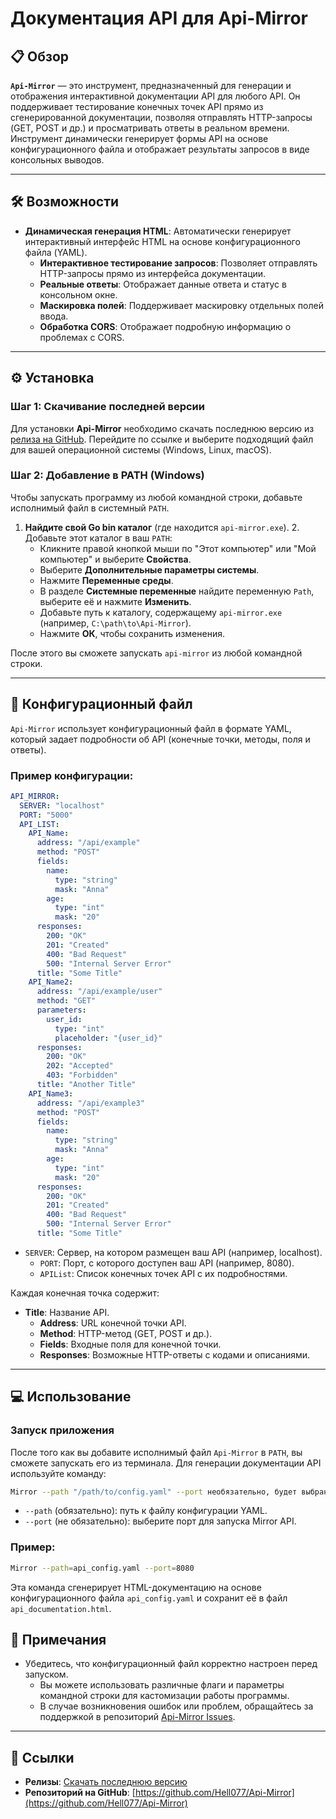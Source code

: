# Документация API для Api-Mirror

## 📋 Обзор

**`Api-Mirror`** — это инструмент, предназначенный для генерации и отображения интерактивной документации API для любого API. Он поддерживает тестирование конечных точек API прямо из сгенерированной документации, позволяя отправлять HTTP-запросы (GET, POST и др.) и просматривать ответы в реальном времени. Инструмент динамически генерирует формы API на основе конфигурационного файла и отображает результаты запросов в виде консольных выводов.

---

## 🛠️ Возможности

- **Динамическая генерация HTML**: Автоматически генерирует интерактивный интерфейс HTML на основе конфигурационного файла (YAML).
  - **Интерактивное тестирование запросов**: Позволяет отправлять HTTP-запросы прямо из интерфейса документации.
  - **Реальные ответы**: Отображает данные ответа и статус в консольном окне.
  - **Маскировка полей**: Поддерживает маскировку отдельных полей ввода.
  - **Обработка CORS**: Отображает подробную информацию о проблемах с CORS.

---

## ⚙️ Установка

### Шаг 1: Скачивание последней версии

Для установки **Api-Mirror** необходимо скачать последнюю версию из [релиза на GitHub](https://github.com/Hell077/Api-Mirror/releases). Перейдите по ссылке и выберите подходящий файл для вашей операционной системы (Windows, Linux, macOS).

### Шаг 2: Добавление в PATH (Windows)

Чтобы запускать программу из любой командной строки, добавьте исполнимый файл в системный `PATH`.

1. **Найдите свой Go bin каталог** (где находится `api-mirror.exe`).
   2. Добавьте этот каталог в ваш `PATH`:
      - Кликните правой кнопкой мыши по "Этот компьютер" или "Мой компьютер" и выберите **Свойства**.
      - Выберите **Дополнительные параметры системы**.
      - Нажмите **Переменные среды**.
      - В разделе **Системные переменные** найдите переменную `Path`, выберите её и нажмите **Изменить**.
      - Добавьте путь к каталогу, содержащему `api-mirror.exe` (например, `C:\path\to\Api-Mirror`).
      - Нажмите **ОК**, чтобы сохранить изменения.

После этого вы сможете запускать `api-mirror` из любой командной строки.

---

## 📝 Конфигурационный файл

`Api-Mirror` использует конфигурационный файл в формате YAML, который задает подробности об API (конечные точки, методы, поля и ответы).

### Пример конфигурации:

```yaml
API_MIRROR:
  SERVER: "localhost"
  PORT: "5000"
  API_LIST:
    API_Name:
      address: "/api/example"
      method: "POST"
      fields:
        name:
          type: "string"
          mask: "Anna"
        age:
          type: "int"
          mask: "20"
      responses:
        200: "OK"
        201: "Created"
        400: "Bad Request"
        500: "Internal Server Error"
      title: "Some Title"
    API_Name2:
      address: "/api/example/user"
      method: "GET"
      parameters:
        user_id:
          type: "int"
          placeholder: "{user_id}"
      responses:
        200: "OK"
        202: "Accepted"
        403: "Forbidden"
      title: "Another Title"
    API_Name3:
      address: "/api/example3"
      method: "POST"
      fields:
        name:
          type: "string"
          mask: "Anna"
        age:
          type: "int"
          mask: "20"
      responses:
        200: "OK"
        201: "Created"
        400: "Bad Request"
        500: "Internal Server Error"
      title: "Some Title"

  ```

- `SERVER`: Сервер, на котором размещен ваш API (например, localhost).
  - `PORT`: Порт, с которого доступен ваш API (например, 8080).
  - `APIList`: Список конечных точек API с их подробностями.

Каждая конечная точка содержит:
- **Title**: Название API.
  - **Address**: URL конечной точки API.
  - **Method**: HTTP-метод (GET, POST и др.).
  - **Fields**: Входные поля для конечной точки.
  - **Responses**: Возможные HTTP-ответы с кодами и описаниями.

---

## 💻 Использование

### Запуск приложения

После того как вы добавите исполнимый файл `Api-Mirror` в `PATH`, вы сможете запускать его из терминала. Для генерации документации API используйте команду:

```bash
Mirror --path "/path/to/config.yaml" --port необязательно, будет выбран любой свободный
```

- `--path` (обязательно): путь к файлу конфигурации YAML.
- `--port` (не обязательно): выберите порт для запуска Mirror API.

### Пример:

```bash
Mirror --path=api_config.yaml --port=8080
```

Эта команда сгенерирует HTML-документацию на основе конфигурационного файла `api_config.yaml` и сохранит её в файл `api_documentation.html`.


## 📌 Примечания

- Убедитесь, что конфигурационный файл корректно настроен перед запуском.
  - Вы можете использовать различные флаги и параметры командной строки для кастомизации работы программы.
  - В случае возникновения ошибок или проблем, обращайтесь за поддержкой в репозиторий [Api-Mirror Issues](https://github.com/Hell077/Api-Mirror/issues).

---

## 🔗 Ссылки

- **Релизы**: [Скачать последнюю версию](https://github.com/Hell077/Api-Mirror/releases)
- **Репозиторий на GitHub**: [https://github.com/Hell077/Api-Mirror](https://github.com/Hell077/Api-Mirror)
